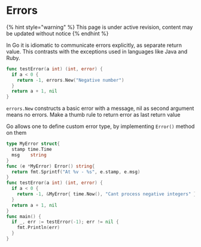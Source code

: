 # Errors

{% hint style="warning" %}
This page is under active revision, content may be updated without notice
{% endhint %}

In Go it is idiomatic to communicate errors explicitly, as separate return value. This contrasts with the exceptions used in languages like Java and Ruby.

```go
func testError(a int) (int, error) {
  if a < 0 {
    return -1, errors.New("Negative number")
  }
  return a + 1, nil
}
```

`errors.New` constructs a basic error with a message, nil as second argument means no errors. Make a thumb rule to return error as last return value

Go allows one to define custom error type, by implementing `Error()` method on them

```go
type MyError struct{
  stamp time.Time
  msg    string
}
func (e *MyError) Error() string{
  return fmt.Sprintf("At %v - %s", e.stamp, e.msg)
}
func testError(a int) (int, error) {
  if a < 0 {
    return -1, &MyError{ time.Now(), "Cant process negative integers" }
  }
  return a + 1, nil
}
func main() {
  if _, err := testError(-1); err != nil {
    fmt.Println(err)
  }
}
```

